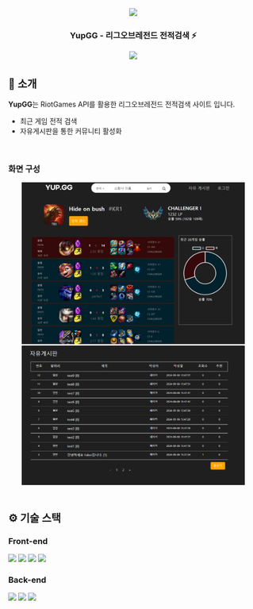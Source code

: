 
<div align="center">

<!-- logo -->
<img src="https://upload.wikimedia.org/wikipedia/commons/thumb/d/d8/League_of_Legends_2019_vector.svg/320px-League_of_Legends_2019_vector.svg.png" width="180"/>

<h3>YupGG - 리그오브레전드 전적검색 ⚡</h3>

<img src="https://img.shields.io/badge/프로젝트 기간-2024.08.05 ~ 2024.09.06-skyblue?style=flat&logo=&logoColor=white" />

</div> 


## 📝 소개
**YupGG**는 RiotGames API를 활용한 리그오브레전드 전적검색 사이트 입니다.

- 최근 게임 전적 검색 
- 자유게시판을 통한 커뮤니티 활성화

<br />

### 화면 구성
<div align="center">
<img src="./images/search.png" width="450" >
<img src="./images/post.png" width="450">
</div>

<br />


## ⚙ 기술 스택
### Front-end
<div style="display:inline-block;" align:"center">

  <img src="https://img.shields.io/badge/HTML-239120?style=for-the-badge&logo=html5&logoColor=white"/>
  <img src="https://img.shields.io/badge/CSS-239120?&style=for-the-badge&logo=css3&logoColor=white" />
  <img src="https://img.shields.io/badge/Bootstrap-563D7C?style=for-the-badge&logo=bootstrap&logoColor=white"/>
  <img src="https://img.shields.io/badge/JavaScript-F7DF1E?style=for-the-badge&logo=JavaScript&logoColor=white"/>
</div>

### Back-end
<div>
  <img src="https://img.shields.io/badge/java-%23ED8B00.svg?style=for-the-badge&logo=openjdk&logoColor=white" />
  <img src="https://img.shields.io/badge/Spring-6DB33F?style=for-the-badge&logo=spring&logoColor=white"/>
  <img src="https://img.shields.io/badge/mysql-4479A1.svg?style=for-the-badge&logo=mysql&logoColor=white" />

</div>
